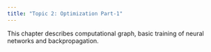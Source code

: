```yaml
---
title: "Topic 2: Optimization Part-1"
---
```

This chapter describes computational graph, basic training of neural networks and backpropagation. 
